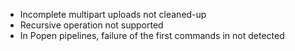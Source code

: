 - Incomplete multipart uploads not cleaned-up
- Recursive operation not supported
- In Popen pipelines, failure of the first commands in not detected
